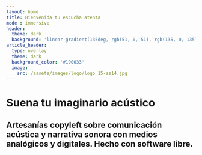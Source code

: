 ```yaml
---
layout: home
title: Bienvenida tu escucha atenta
mode : immersive
header:
  theme: dark
  background: 'linear-gradient(135deg, rgb(51, 0, 51), rgb(135, 0, 135))'
article_header:
  type: overlay
  theme: dark
  background_color: '#190033'
  image:
    src: /assets/images/logo/logo_15-ss14.jpg 
---
```


# Suena tu imaginario acústico

## Artesanías copyleft sobre comunicación acústica y narrativa sonora con medios analógicos y digitales. Hecho con software libre.

